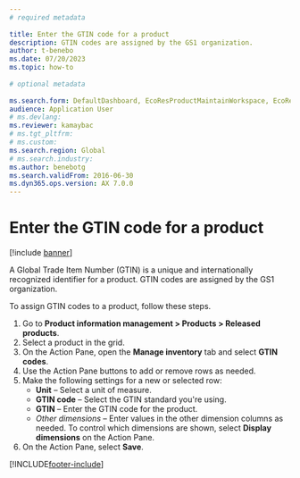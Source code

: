 ```yaml
--- 
# required metadata 
 
title: Enter the GTIN code for a product
description: GTIN codes are assigned by the GS1 organization. 
author: t-benebo
ms.date: 07/20/2023
ms.topic: how-to 
 
# optional metadata 
 
ms.search.form: DefaultDashboard, EcoResProductMaintainWorkspace, EcoResProductOpenCasesFormPart, EcoResProductDetailsExtended, InventItemGTIN, UnitOfMeasureLookup   
audience: Application User 
# ms.devlang:  
ms.reviewer: kamaybac
# ms.tgt_pltfrm:  
# ms.custom:  
ms.search.region: Global
# ms.search.industry: 
ms.author: benebotg
ms.search.validFrom: 2016-06-30 
ms.dyn365.ops.version: AX 7.0.0 
---
```

# Enter the GTIN code for a product

[!include [banner](../../includes/banner.md)]

A Global Trade Item Number (GTIN) is a unique and internationally recognized identifier for a product. GTIN codes are assigned by the GS1 organization.

To assign GTIN codes to a product, follow these steps.

1. Go to **Product information management \> Products \> Released products**.
1. Select a product in the grid.
1. On the Action Pane, open the **Manage inventory** tab and select **GTIN codes**.
1. Use the Action Pane buttons to add or remove rows as needed.
1. Make the following settings for a new or selected row:
    - **Unit** – Select a unit of measure.
    - **GTIN code** – Select the GTIN standard you're using.
    - **GTIN** – Enter the GTIN code for the product.
    - *Other dimensions* – Enter values in the other dimension columns as needed. To control which dimensions are shown, select **Display dimensions** on the Action Pane.
1. On the Action Pane, select **Save**.

[!INCLUDE[footer-include](../../../includes/footer-banner.md)]